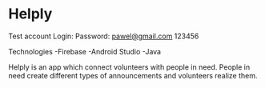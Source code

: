 # Helply

Test account
Login:          Password:
pawel@gmail.com 123456

Technologies
-Firebase
-Android Studio
-Java

Helply is an app which connect volunteers with people in need. 
People in need create different types of announcements and volunteers
realize them.
